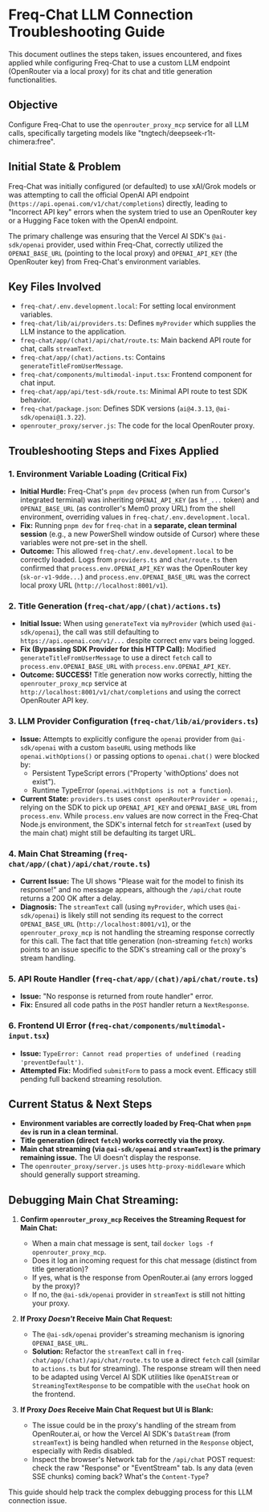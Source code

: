 # Freq-Chat LLM Connection Troubleshooting Guide

This document outlines the steps taken, issues encountered, and fixes applied while configuring Freq-Chat to use a custom LLM endpoint (OpenRouter via a local proxy) for its chat and title generation functionalities.

## Objective
Configure Freq-Chat to use the `openrouter_proxy_mcp` service for all LLM calls, specifically targeting models like "tngtech/deepseek-r1t-chimera:free".

## Initial State & Problem
Freq-Chat was initially configured (or defaulted) to use xAI/Grok models or was attempting to call the official OpenAI API endpoint (`https://api.openai.com/v1/chat/completions`) directly, leading to "Incorrect API key" errors when the system tried to use an OpenRouter key or a Hugging Face token with the OpenAI endpoint.

The primary challenge was ensuring that the Vercel AI SDK's `@ai-sdk/openai` provider, used within Freq-Chat, correctly utilized the `OPENAI_BASE_URL` (pointing to the local proxy) and `OPENAI_API_KEY` (the OpenRouter key) from Freq-Chat's environment variables.

## Key Files Involved
-   `freq-chat/.env.development.local`: For setting local environment variables.
-   `freq-chat/lib/ai/providers.ts`: Defines `myProvider` which supplies the LLM instance to the application.
-   `freq-chat/app/(chat)/api/chat/route.ts`: Main backend API route for chat, calls `streamText`.
-   `freq-chat/app/(chat)/actions.ts`: Contains `generateTitleFromUserMessage`.
-   `freq-chat/components/multimodal-input.tsx`: Frontend component for chat input.
-   `freq-chat/app/api/test-sdk/route.ts`: Minimal API route to test SDK behavior.
-   `freq-chat/package.json`: Defines SDK versions (`ai@4.3.13`, `@ai-sdk/openai@1.3.22`).
-   `openrouter_proxy/server.js`: The code for the local OpenRouter proxy.

## Troubleshooting Steps and Fixes Applied

### 1. Environment Variable Loading (Critical Fix)
-   **Initial Hurdle:** Freq-Chat's `pnpm dev` process (when run from Cursor's integrated terminal) was inheriting `OPENAI_API_KEY` (as `hf_...` token) and `OPENAI_BASE_URL` (as controller's Mem0 proxy URL) from the shell environment, overriding values in `freq-chat/.env.development.local`.
-   **Fix:** Running `pnpm dev` for `freq-chat` in a **separate, clean terminal session** (e.g., a new PowerShell window outside of Cursor) where these variables were not pre-set in the shell.
-   **Outcome:** This allowed `freq-chat/.env.development.local` to be correctly loaded. Logs from `providers.ts` and `chat/route.ts` then confirmed that `process.env.OPENAI_API_KEY` was the OpenRouter key (`sk-or-v1-9dde...`) and `process.env.OPENAI_BASE_URL` was the correct local proxy URL (`http://localhost:8001/v1`).

### 2. Title Generation (`freq-chat/app/(chat)/actions.ts`)
-   **Initial Issue:** When using `generateText` via `myProvider` (which used `@ai-sdk/openai`), the call was still defaulting to `https://api.openai.com/v1/...` despite correct env vars being logged.
-   **Fix (Bypassing SDK Provider for this HTTP Call):** Modified `generateTitleFromUserMessage` to use a direct `fetch` call to `process.env.OPENAI_BASE_URL` with `process.env.OPENAI_API_KEY`.
-   **Outcome: SUCCESS!** Title generation now works correctly, hitting the `openrouter_proxy_mcp` service at `http://localhost:8001/v1/chat/completions` and using the correct OpenRouter API key.

### 3. LLM Provider Configuration (`freq-chat/lib/ai/providers.ts`)
-   **Issue:** Attempts to explicitly configure the `openai` provider from `@ai-sdk/openai` with a custom `baseURL` using methods like `openai.withOptions()` or passing options to `openai.chat()` were blocked by:
    -   Persistent TypeScript errors ("Property 'withOptions' does not exist").
    -   Runtime TypeError (`openai.withOptions is not a function`).
-   **Current State:** `providers.ts` uses `const openRouterProvider = openai;`, relying on the SDK to pick up `OPENAI_API_KEY` and `OPENAI_BASE_URL` from `process.env`. While `process.env` values are now correct in the Freq-Chat Node.js environment, the SDK's internal fetch for `streamText` (used by the main chat) might still be defaulting its target URL.

### 4. Main Chat Streaming (`freq-chat/app/(chat)/api/chat/route.ts`)
-   **Current Issue:** The UI shows "Please wait for the model to finish its response!" and no message appears, although the `/api/chat` route returns a 200 OK after a delay.
-   **Diagnosis:** The `streamText` call (using `myProvider`, which uses `@ai-sdk/openai`) is likely still not sending its request to the correct `OPENAI_BASE_URL` (`http://localhost:8001/v1`), or the `openrouter_proxy_mcp` is not handling the streaming response correctly for this call. The fact that title generation (non-streaming `fetch`) works points to an issue specific to the SDK's streaming call or the proxy's stream handling.

### 5. API Route Handler (`freq-chat/app/(chat)/api/chat/route.ts`)
-   **Issue:** "No response is returned from route handler" error.
-   **Fix:** Ensured all code paths in the `POST` handler return a `NextResponse`.

### 6. Frontend UI Error (`freq-chat/components/multimodal-input.tsx`)
-   **Issue:** `TypeError: Cannot read properties of undefined (reading 'preventDefault')`.
-   **Attempted Fix:** Modified `submitForm` to pass a mock event. Efficacy still pending full backend streaming resolution.

## Current Status & Next Steps
-   **Environment variables are correctly loaded by Freq-Chat when `pnpm dev` is run in a clean terminal.**
-   **Title generation (direct `fetch`) works correctly via the proxy.**
-   **Main chat streaming (via `@ai-sdk/openai` and `streamText`) is the primary remaining issue.** The UI doesn't display the response.
-   The `openrouter_proxy/server.js` uses `http-proxy-middleware` which should generally support streaming.

## Debugging Main Chat Streaming:
1.  **Confirm `openrouter_proxy_mcp` Receives the Streaming Request for Main Chat:**
    *   When a main chat message is sent, tail `docker logs -f openrouter_proxy_mcp`.
    *   Does it log an incoming request for this chat message (distinct from title generation)?
    *   If yes, what is the response from OpenRouter.ai (any errors logged by the proxy)?
    *   If no, the `@ai-sdk/openai` provider in `streamText` is still not hitting your proxy.

2.  **If Proxy *Doesn't* Receive Main Chat Request:**
    *   The `@ai-sdk/openai` provider's streaming mechanism is ignoring `OPENAI_BASE_URL`.
    *   **Solution:** Refactor the `streamText` call in `freq-chat/app/(chat)/api/chat/route.ts` to use a direct `fetch` call (similar to `actions.ts` but for streaming). The response stream will then need to be adapted using Vercel AI SDK utilities like `OpenAIStream` or `StreamingTextResponse` to be compatible with the `useChat` hook on the frontend.

3.  **If Proxy *Does* Receive Main Chat Request but UI is Blank:**
    *   The issue could be in the proxy's handling of the stream from OpenRouter.ai, or how the Vercel AI SDK's `DataStream` (from `streamText`) is being handled when returned in the `Response` object, especially with Redis disabled.
    *   Inspect the browser's Network tab for the `/api/chat` POST request: check the raw "Response" or "EventStream" tab. Is any data (even SSE chunks) coming back? What's the `Content-Type`?

This guide should help track the complex debugging process for this LLM connection issue.
